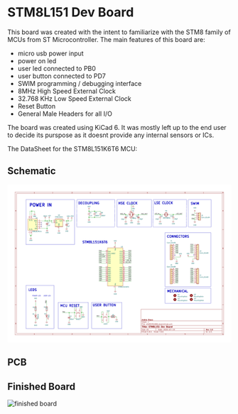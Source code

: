 # STM8L151 Dev Board

This board was created with the intent to familiarize with the STM8 family of MCUs from ST Microcontroller.
The main features of this board are:

- micro usb power input
- power on led
- user led connected to PB0
- user button connected to PD7
- SWIM programming / debugging interface
- 8MHz High Speed External Clock
- 32.768 KHz Low Speed External Clock
- Reset Button
- General Male Headers for all I/O

The board was created using KiCad 6. It was mostly left up to the end user to decide its purspose
as it doesnt provide any internal sensors or ICs.

The DataSheet for the STM8L151K6T6 MCU:

## Schematic

![schematic](/readmeFiles/schm.png)

## PCB

## Finished Board

![finished board](/readmeFiles/IMG_1296.JPG)
